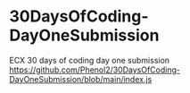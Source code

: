 # 30DaysOfCoding-DayOneSubmission
ECX 30 days of coding day one submission 
https://github.com/Phenol2/30DaysOfCoding-DayOneSubmission/blob/main/index.js
